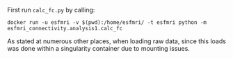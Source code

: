 
First run `calc_fc.py` by calling:

`docker run -u esfmri -v $(pwd):/home/esfmri/ -t esfmri python -m esfmri_connectivity.analysis1.calc_fc`

As stated at numerous other places, when loading raw data, since this loads was done within a singularity container due to mounting issues.